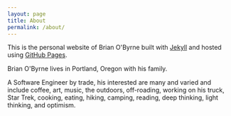 ```yaml
---
layout: page
title: About
permalink: /about/
---
```


This is the personal website of Brian O'Byrne built with [Jekyll](https://jekyllrb.com/) and hosted using [GitHub Pages](https://pages.github.com/).


Brian O'Byrne lives in Portland, Oregon with his family.

A Software Engineer by trade, his interested are many and varied and include coffee, art, music, the outdoors, off-roading, working on his truck, Star Trek, cooking, eating, hiking, camping, reading, deep thinking, light thinking, and optimism.




